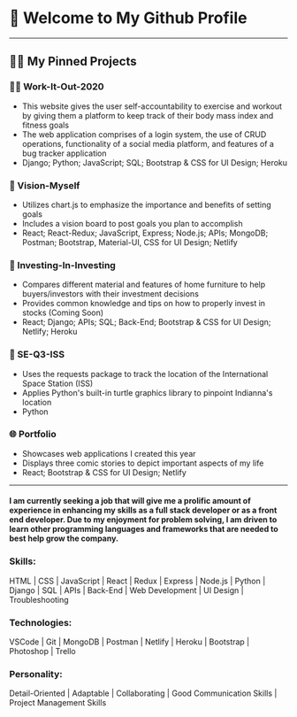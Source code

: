 <h1> 🤩 Welcome to My Github Profile </h1>
<hr>
<h2> 👨‍💻 My Pinned Projects </h2> 

### 🏋️‍♂️ Work-It-Out-2020
 - This website gives the user self-accountability to exercise and workout by giving them a platform to keep track of their body mass index and fitness goals
 - The web application comprises of a login system, the use of CRUD operations, functionality of a social media platform, and features of a bug tracker application
 - Django; Python; JavaScript; SQL; Bootstrap & CSS for UI Design; Heroku
### 🎯 Vision-Myself
 - Utilizes chart.js to emphasize the importance and benefits of setting goals
 - Includes a vision board to post goals you plan to accomplish
 - React; React-Redux; JavaScript, Express; Node.js; APIs; MongoDB; Postman; Bootstrap, Material-UI, CSS for UI Design; Netlify
### 🏡 Investing-In-Investing
 - Compares different material and features of home furniture to help buyers/investors with their investment decisions
 - Provides common knowledge and tips on how to properly invest in stocks (Coming Soon)
 - React; Django; APIs; SQL; Back-End; Bootstrap & CSS for UI Design; Netlify; Heroku
### 🔭 SE-Q3-ISS
 - Uses the requests package to track the location of the International Space Station (ISS)
 - Applies Python's built-in turtle graphics library to pinpoint Indianna's location
 - Python
### 🌐 Portfolio
 - Showcases web applications I created this year
 - Displays three comic stories to depict important aspects of my life
 - React; Bootstrap & CSS for UI Design; Netlify

<hr>
<h4> I am currently seeking a job that will give me a prolific amount of experience in enhancing my skills as a full stack developer or as a front end developer. Due to my enjoyment for problem solving, I am driven to learn other programming languages and frameworks that are needed to best help grow the company.</h4>

### Skills:
HTML | CSS | JavaScript | React | Redux | Express | Node.js | Python | Django | SQL | APIs | Back-End | Web Development | UI Design | Troubleshooting

### Technologies:
VSCode | Git | MongoDB | Postman | Netlify | Heroku | Bootstrap | Photoshop | Trello

### Personality:
Detail-Oriented | Adaptable | Collaborating | Good Communication Skills | Project Management Skills 
